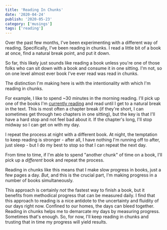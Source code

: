 ```yaml
---
title: 'Reading In Chunks'
date: '2020-04-24'
publish: '2020-05-23'
category: ['musings']
tags: ['reading']
---
```


Over the past few months, I've been experimenting with a different way of reading. Specifically, I've been reading in chunks. I read a little bit of a book at once, find a natural break point, and put it down.

So far, this likely just sounds like reading a book unless you're one of those folks who can sit down with a book and consume it in one sitting. I'm not, so on one level almost ever book I've ever read was read in chunks.

The distinction I'm making here is with the intentionality with which I'm reading in chunks.

For example, I like to spend ~30 minutes in the morning reading. I'll pick up one of the books I'm [currently reading](../../../list/bookshelf) and read until I get to a natural break in the text. This is most often a chapter break (if they're short, I can sometimes get through two chapters in one sitting), but the key is that I'll have a hard stop and not feel bad about it. If the chapter's long, I'll stop midway so I can get on with my day.

I repeat the process at night with a different book. At night, the temptation to keep reading is stronger - after all, I have nothing I'm running off to after, just sleep - but I do my best to stop so that I can repeat the next day.

From time to time, if I'm able to spend "another chunk" of time on a book, I'll pick up a _different_ book and repeat the process.

Reading in chunks like this means that I make slow progress in books, just a few pages a day. _But_, and this is the crucial part, I'm making progress in a number of books simultaneously.

This approach is certainly _not_ the fastest way to finish a book, but it benefits from methodical progress that can be measured daily. I find that this approach to reading is a nice antidote to the uncertainty and fluidity of our days right now. Confined to our homes, the days can bleed together. Reading in chunks helps me to demarcate my days by measuring progress. Sometimes that's enough. So, for now, I'll keep reading in chunks and trusting that in time my progress will yield results.
